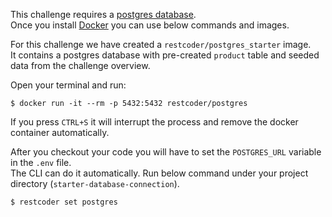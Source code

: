 
This challenge requires a <a target="_blank" href="https://www.postgresql.org/">postgres database</a>.  
Once you install <a target="_blank" href="https://www.docker.com/">Docker</a> you can use below commands and images.  

For this challenge we have created a `restcoder/postgres_starter` image.  
It contains a postgres database with pre-created `product` table and seeded data from the challenge overview.

Open your terminal and run: 
<pre><code><span class="nv">$ </span>docker run -it --rm -p 5432:5432 restcoder/postgres</code></pre>   

If you press `CTRL+S` it will interrupt the process and remove the docker container automatically.  

After you checkout your code you will have to set the `POSTGRES_URL` variable in the `.env` file.  
The CLI can do it automatically. Run below command under your project directory (`starter-database-connection`).  

<pre><code><span class="nv">$ </span>restcoder set postgres</code></pre>
